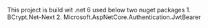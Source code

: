 This project is build wit .net 6
used below two nuget packages
      1. BCrypt.Net-Next
      2. Microsoft.AspNetCore.Authentication.JwtBearer

